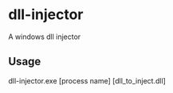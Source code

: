 # dll-injector
A windows dll injector 
## Usage
dll-injector.exe [process name] [dll_to_inject.dll]
